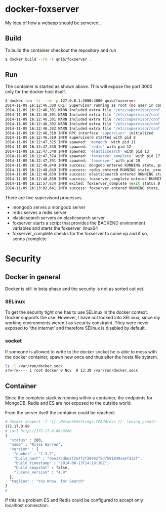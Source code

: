 docker-foxserver
================

My idea of how a webapp should be servered..

## Build

To build the container checkout the repository and run

```bash
$ docker build --rm -t qnib/foxserver .
```

## Run

The container is started as shown above. This will expose the port 3000 only for the docker host itself.

```bash
$ docker run -ti --rm -p 127.0.0.1:3000:3000 qnib/foxserver
2014-11-09 16:12:46,300 CRIT Supervisor running as root (no user in config file)
2014-11-09 16:12:46,301 WARN Included extra file "/etc/supervisor/conf.d/foxserver_complete.conf" during parsing
2014-11-09 16:12:46,301 WARN Included extra file "/etc/supervisor/conf.d/foxserver.conf" during parsing
2014-11-09 16:12:46,301 WARN Included extra file "/etc/supervisor/conf.d/redis.conf" during parsing
2014-11-09 16:12:46,302 WARN Included extra file "/etc/supervisor/conf.d/mongodb.conf" during parsing
2014-11-09 16:12:46,302 WARN Included extra file "/etc/supervisor/conf.d/elasticsearch.conf" during parsing
2014-11-09 16:12:46,318 INFO RPC interface 'supervisor' initialized
2014-11-09 16:12:46,319 INFO supervisord started with pid 8
2014-11-09 16:12:47,325 INFO spawned: 'mongodb' with pid 11
2014-11-09 16:12:47,338 INFO spawned: 'redis' with pid 12
2014-11-09 16:12:47,348 INFO spawned: 'elasticsearch' with pid 13
2014-11-09 16:12:47,374 INFO spawned: 'foxserver_complete' with pid 17
2014-11-09 16:12:47,391 INFO spawned: 'foxserver' with pid 20
2014-11-09 16:12:48,849 INFO success: mongodb entered RUNNING state, process has stayed up for > than 1 seconds (startsecs)
2014-11-09 16:12:48,849 INFO success: redis entered RUNNING state, process has stayed up for > than 1 seconds (startsecs)
2014-11-09 16:12:48,850 INFO success: elasticsearch entered RUNNING state, process has stayed up for > than 1 seconds (startsecs)
2014-11-09 16:12:48,850 INFO success: foxserver_complete entered RUNNING state, process has stayed up for > than 1 seconds (startsecs)
2014-11-09 16:12:57,634 INFO exited: foxserver_complete (exit status 0; expected)
2014-11-09 16:13:02,641 INFO success: foxserver entered RUNNING state, process has stayed up for > than 15 seconds (startsecs)
```

There are five supervisord processes.

- mongodb serves a mongodb server
- redis serves a redis server
- elasticsearch servers an elasticsearch server
- foxserver starts a script that provides the BACKEND environment variables and starts the foxserver_linux64 
- foxserver_complete checks for the foxserver to come up and if so, sends /complete

# Security

## Docker in general

Docker is still in beta phase and the security is not as sorted out yet. 

### SELinux

To get the security tight one has to use SELinux in the docker context. Docker supports the use.
However, I have not looked into SELinux, since my working environments weren't as security constraint. They were never exposed to 
'the internet' and therefore SElinux is disabled by default.

### socket

If someone is allowed to write to the docker socket he is able to mess with the docker container, spawn new once and thus alter the hosts file system.

```bash
ls -l /var/run/docker.sock
srw-rw---- 1 root docker 0 Nov  9 13:30 /var/run/docker.sock
```

## Container
Since the complete stack is running within a container, the endpoints for MongoDB, Redis and ES are not exposed to the outside world.

From the server itself the container could be reached:

```bash
# docker inspect -f '{{ .NetworkSettings.IPAddress }}' loving_yonath
172.17.0.80
# curl http://172.17.0.80:9200
{
  "status" : 200,
  "name" : "Miles Warren",
  "version" : {
    "number" : "1.3.2",
    "build_hash" : "dee175dbe2f254f3f26992f5d7591939aaefd12f",
    "build_timestamp" : "2014-08-13T14:29:30Z",
    "build_snapshot" : false,
    "lucene_version" : "4.9"
  },
  "tagline" : "You Know, for Search"
}
#
```

If this is a problem ES and Redis could be configured to accept only localhost connection. 

